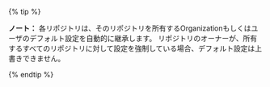 {% tip %}

**ノート：** 各リポジトリは、そのリポジトリを所有するOrganizationもしくはユーザのデフォルト設定を自動的に継承します。 リポジトリのオーナーが、所有するすべてのリポジトリに対して設定を強制している場合、デフォルト設定は上書きできません。

{% endtip %}
